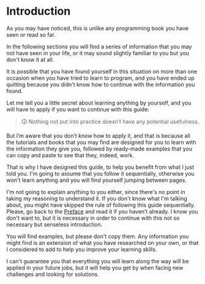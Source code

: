 # Introduction

As you may have noticed, this is unlike any programming book you have seen or read so far.

In the following sections you will find a series of information that you may not have seen in your life, or it may sound slightly familiar to you but you don't know it at all.

It is possible that you have found yourself in this situation on more than one occasion when you have tried to learn to program, and you have ended up quitting because you didn’t know how to continue with the information you found.

Let me tell you a little secret about learning anything by yourself, and you will have to apply if you want to continue with this guide:

> 🛈 Nothing not put into practice doesn’t have any potential usefulness.

But I’m aware that you don’t know how to apply it, and that is because all the tutorials and books that you may find are designed for you to learn with the information they give you, followed by ready-made examples that you can copy and paste to see that they, indeed, work.

That is why I have designed this guide, to help you benefit from what I just told you. I'm going to assume that you follow it sequentially, otherwise you won't learn anything and you will find yourself jumping between pages.

I'm not going to explain anything to you either, since there's no point in taking my reasoning to understand it. If you don't know what I'm talking about, you might have skipped the rule of following this guide sequentially. Please, go back to the [Preface](./preface.md) and read it if you haven’t already. I know you don't want to, but it is necessary in order to continue with this not so necessary but senseless introduction.

You will find examples, but please don't copy them. Any information you might find is an extension of what you have researched on your own, or that I considered to add to help you improve your learning skills.

I can't guarantee you that everything you will learn along the way will be applied in your future jobs, but it will help you get by when facing new challenges and looking for solutions.